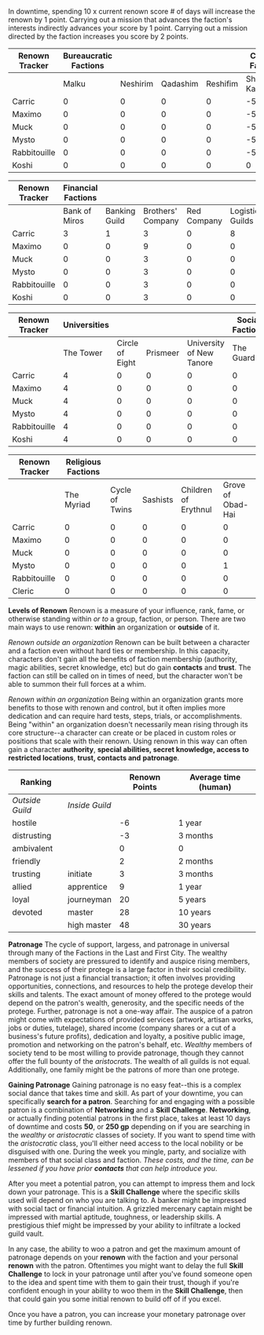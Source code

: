 
In downtime, spending 10 x current renown score # of days will increase the renown by 1 point.
Carrying out a mission that advances the faction's interests indirectly advances your score by 1 point.
Carrying out a mission directed by the faction increases you score by 2 points.

| Renown Tracker | Bureaucratic Factions |          |          |          | Criminal Factions |               |
| -------------- | --------------------- | -------- | -------- | -------- | ----------------- | ------------- |
|                | Malku                 | Neshirim | Qadashim | Reshifim | Shynedar-Kai      | Thieves Guild |
| Carric         | 0                     | 0        | 0        | 0        | -5                | 0             |
| Maximo         | 0                     | 0        | 0        | 0        | -5                | 0             |
| Muck           | 0                     | 0        | 0        | 0        | -5                | 0             |
| Mysto          | 0                     | 0        | 0        | 0        | -5                | 0             |
| Rabbitouille   | 0                     | 0        | 0        | 0        | -5                | 0             |
| Koshi         | 0                     | 0        | 0        | 0        | 0                 | 0             |

| Renown Tracker | Financial Factions |               |                   |             |                  |             |
| -------------- | ------------------ | ------------- | ----------------- | ----------- | ---------------- | ----------- |
|                | Bank of Miros      | Banking Guild | Brothers' Company | Red Company | Logistics Guilds | Incantators |
| Carric         | 3                  | 1             | 3                 | 0           | 8                | 0           | 
| Maximo         | 0                  | 0             | 9                 | 0           | 0                | 0           |
| Muck           | 0                  | 0             | 3                 | 0           | 0                | 0           |
| Mysto          | 0                  | 0             | 3                 | 0           | 0                | 0           |
| Rabbitouille   | 0                  | 0             | 3                 | 0           | 0                | 0           |
| Koshi          | 0                  | 0             | 3                 | 0           | 0                | 0           |

| Renown Tracker | Universities |                 |          |                          | Social Factions |            |
| -------------- | ------------ | --------------- | -------- | ------------------------ | --------------- | ---------- |
|                | The Tower    | Circle of Eight | Prismeer | University of New Tanore | The Guard       | Fire Watch |
| Carric         | 4            | 0               | 0        | 0                        | 0               | 0          |
| Maximo         | 4            | 0               | 0        | 0                        | 0               | 0          |
| Muck           | 4            | 0               | 0        | 0                        | 0               | 0          |
| Mysto          | 4            | 0               | 0        | 0                        | 0               | 0          |
| Rabbitouille   | 4            | 0               | 0        | 0                        | 0               | 0          | 
| Koshi          | 4            | 0               | 0        | 0                        | 0               | 0          |

| Renown Tracker | Religious Factions |                |          |                      |                   |
| -------------- | ------------------ | -------------- | -------- | -------------------- | ----------------- |
|                | The Myriad         | Cycle of Twins | Sashists | Children of Erythnul | Grove of Obad-Hai |
| Carric         | 0                  | 0              | 0        | 0                    | 0                 |
| Maximo         | 0                  | 0              | 0        | 0                    | 0                 |
| Muck           | 0                  | 0              | 0        | 0                    | 0                 |
| Mysto          | 0                  | 0              | 0        | 0                    | 1                 |
| Rabbitouille   | 0                  | 0              | 0        | 0                    | 0                 |
| Cleric         | 0                  | 0              | 0        | 0                    | 0                 |


**Levels of Renown**
Renown is a measure of your influence, rank, fame, or otherwise standing within *or to* a group, faction, or person. There are two main ways to use renown: **within** an organization or **outside** of it.

*Renown outside an organization*
Renown can be built between a character and a faction even without hard ties or membership. In this capacity, characters don't gain all the benefits of faction membership (authority, magic abilities, secret knowledge, etc) but do gain **contacts** and **trust**. The faction can still be called on in times of need, but the character won't be able to summon their full forces at a whim.

*Renown within an organization*
Being within an organization grants more benefits to those with renown and control, but it often implies more dedication and can require hard tests, steps, trials, or accomplishments. Being "within" an organization doesn't necessarily mean rising through its core structure--a character can create or be placed in custom roles or positions that scale with their renown. Using renown in this way can often gain a character **authority**, **special abilities, secret knowledge, access to restricted locations**, **trust, contacts and** **patronage**.

| Ranking       |              | Renown Points | Average time (human) |
| ------------- | ------------ | ------------- | -------------------- |
| *Outside Guild* | *Inside Guild* |               |                      |
| hostile       |              | -6            | 1 year               |
| distrusting    |              | -3            | 3 months             |
| ambivalent    |              | 0             | 0                    |
| friendly       |              | 2             | 2 months             |
| trusting              | initiate     | 3             | 3 months             |
| allied      | apprentice   | 9             | 1 year               |
| loyal              | journeyman   | 20            | 5 years              |
| devoted              | master       | 28            | 10 years             |
|               | high master  | 48            | 30 years             |

**Patronage**
The cycle of support, largess, and patronage in universal through many of the Factions in the Last and First City. The wealthy members of society are pressured to identify and auspice rising members, and the success of their protege is a large factor in their social credibility. Patronage is not just a financial transaction; it often involves providing opportunities, connections, and resources to help the protege develop their skills and talents. The exact amount of money offered to the protege would depend on the patron's wealth, generosity, and the specific needs of the protege. Further, patronage is not a one-way affair. The auspice of a patron might come with expectations of provided services (artwork, artisan works, jobs or duties, tutelage), shared income (company shares or a cut of a business's future profits), dedication and loyalty, a positive public image, promotion and networking on the patron's behalf, etc.
*Wealthy* members of society tend to be most willing to provide patronage, though they cannot offer the full bounty of the *aristocrats*.
The wealth of all guilds is not equal. Additionally, one family might be the patrons of more than one protege.

**Gaining Patronage**
Gaining patronage is no easy feat--this is a complex social dance that takes time and skill.
As part of your downtime, you can specifically **search for a patron**.
Searching for and engaging with a possible patron is a combination of **Networking** and a **Skill Challenge**.
**Networking**, or actually finding potential patrons in the first place, takes at least 10 days of downtime and costs **50**, or **250 gp** depending on if you are searching in the *wealthy* or *aristocratic* classes of society. If you want to spend time with the *aristocratic* class, you'll either need access to the local nobility or be disguised with one. During the week you mingle, party, and socialize with members of that social class and faction. *These costs, and the time, can be lessened if you have prior **contacts** that can help introduce you*.

After you meet a potential patron, you can attempt to impress them and lock down your patronage. This is a **Skill Challenge** where the specific skills used will depend on who you are talking to. A banker might be impressed with social tact or financial intuition. A grizzled mercenary captain might be impressed with martial aptitude, toughness, or leadership skills. A prestigious thief might be impressed by your ability to infiltrate a locked guild vault.

In any case, the ability to woo a patron and get the maximum amount of patronage depends on your **renown** with the faction and your personal **renown** with the patron. Oftentimes you might want to delay the full **Skill Challenge** to lock in your patronage until after you've found someone open to the idea and spent time with them to gain their trust, though if you're confident enough in your ability to woo them in the **Skill Challenge**, then that could gain you some initial renown to build off of if you excel.

Once you have a patron, you can increase your monetary patronage over time by further building renown.